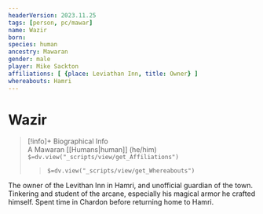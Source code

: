 ```yaml
---
headerVersion: 2023.11.25
tags: [person, pc/mawar]
name: Wazir
born:
species: human
ancestry: Mawaran
gender: male
player: Mike Sackton
affiliations: [ {place: Leviathan Inn, title: Owner} ]
whereabouts: Hamri
---
```

# Wazir
>[!info]+ Biographical Info  
> A Mawaran [[Humans|human]] (he/him)  
> `$=dv.view("_scripts/view/get_Affiliations")`  
>> `$=dv.view("_scripts/view/get_Whereabouts")`

The owner of the Levithan Inn in Hamri, and unofficial guardian of the town. Tinkering and student of the arcane, especially his magical armor he crafted himself. Spent time in Chardon before returning home to Hamri.